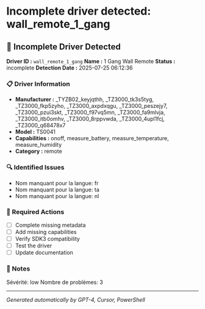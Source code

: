# Incomplete driver detected: wall_remote_1_gang

## 🚨 Incomplete Driver Detected

**Driver ID :** `wall_remote_1_gang`
**Name :** 1 Gang Wall Remote
**Status :** incomplete
**Detection Date :** 2025-07-25 06:12:36

### 📋 Driver Information
- **Manufacturer :** _TYZB02_keyjqthh, _TZ3000_tk3s5tyg, _TZ3000_fkp5zyho, _TZ3000_axpdxqgu, _TZ3000_peszejy7, _TZ3000_pzui3skt, _TZ3000_f97vq5mn, _TZ3000_fa9mlvja, _TZ3000_itb0omhv, _TZ3000_8rppvwda, _TZ3000_4upl1fcj, _TZ3000_q68478x7
- **Model :** TS0041
- **Capabilities :** onoff, measure_battery, measure_temperature, measure_humidity
- **Category :** remote

### 🔍 Identified Issues
- Nom manquant pour la langue: fr
- Nom manquant pour la langue: ta
- Nom manquant pour la langue: nl

### 🎯 Required Actions
- [ ] Complete missing metadata
- [ ] Add missing capabilities
- [ ] Verify SDK3 compatibility
- [ ] Test the driver
- [ ] Update documentation

### 📝 Notes
Sévérité: low
Nombre de problèmes: 3

---
*Generated automatically by GPT-4, Cursor, PowerShell*

